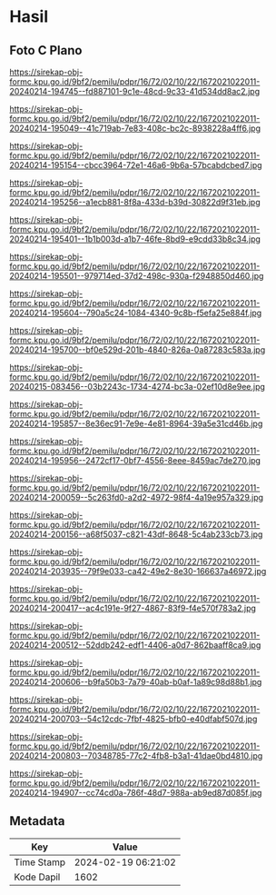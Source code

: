 # Hasil

## Foto C Plano

https://sirekap-obj-formc.kpu.go.id/9bf2/pemilu/pdpr/16/72/02/10/22/1672021022011-20240214-194745--fd887101-9c1e-48cd-9c33-41d534dd8ac2.jpg

https://sirekap-obj-formc.kpu.go.id/9bf2/pemilu/pdpr/16/72/02/10/22/1672021022011-20240214-195049--41c719ab-7e83-408c-bc2c-8938228a4ff6.jpg

https://sirekap-obj-formc.kpu.go.id/9bf2/pemilu/pdpr/16/72/02/10/22/1672021022011-20240214-195154--cbcc3964-72e1-46a6-9b6a-57bcabdcbed7.jpg

https://sirekap-obj-formc.kpu.go.id/9bf2/pemilu/pdpr/16/72/02/10/22/1672021022011-20240214-195256--a1ecb881-8f8a-433d-b39d-30822d9f31eb.jpg

https://sirekap-obj-formc.kpu.go.id/9bf2/pemilu/pdpr/16/72/02/10/22/1672021022011-20240214-195401--1b1b003d-a1b7-46fe-8bd9-e9cdd33b8c34.jpg

https://sirekap-obj-formc.kpu.go.id/9bf2/pemilu/pdpr/16/72/02/10/22/1672021022011-20240214-195501--979714ed-37d2-498c-930a-f2948850d460.jpg

https://sirekap-obj-formc.kpu.go.id/9bf2/pemilu/pdpr/16/72/02/10/22/1672021022011-20240214-195604--790a5c24-1084-4340-9c8b-f5efa25e884f.jpg

https://sirekap-obj-formc.kpu.go.id/9bf2/pemilu/pdpr/16/72/02/10/22/1672021022011-20240214-195700--bf0e529d-201b-4840-826a-0a87283c583a.jpg

https://sirekap-obj-formc.kpu.go.id/9bf2/pemilu/pdpr/16/72/02/10/22/1672021022011-20240215-083456--03b2243c-1734-4274-bc3a-02ef10d8e9ee.jpg

https://sirekap-obj-formc.kpu.go.id/9bf2/pemilu/pdpr/16/72/02/10/22/1672021022011-20240214-195857--8e36ec91-7e9e-4e81-8964-39a5e31cd46b.jpg

https://sirekap-obj-formc.kpu.go.id/9bf2/pemilu/pdpr/16/72/02/10/22/1672021022011-20240214-195956--2472cf17-0bf7-4556-8eee-8459ac7de270.jpg

https://sirekap-obj-formc.kpu.go.id/9bf2/pemilu/pdpr/16/72/02/10/22/1672021022011-20240214-200059--5c263fd0-a2d2-4972-98f4-4a19e957a329.jpg

https://sirekap-obj-formc.kpu.go.id/9bf2/pemilu/pdpr/16/72/02/10/22/1672021022011-20240214-200156--a68f5037-c821-43df-8648-5c4ab233cb73.jpg

https://sirekap-obj-formc.kpu.go.id/9bf2/pemilu/pdpr/16/72/02/10/22/1672021022011-20240214-203935--79f9e033-ca42-49e2-8e30-166637a46972.jpg

https://sirekap-obj-formc.kpu.go.id/9bf2/pemilu/pdpr/16/72/02/10/22/1672021022011-20240214-200417--ac4c191e-9f27-4867-83f9-f4e570f783a2.jpg

https://sirekap-obj-formc.kpu.go.id/9bf2/pemilu/pdpr/16/72/02/10/22/1672021022011-20240214-200512--52ddb242-edf1-4406-a0d7-862baaff8ca9.jpg

https://sirekap-obj-formc.kpu.go.id/9bf2/pemilu/pdpr/16/72/02/10/22/1672021022011-20240214-200606--b9fa50b3-7a79-40ab-b0af-1a89c98d88b1.jpg

https://sirekap-obj-formc.kpu.go.id/9bf2/pemilu/pdpr/16/72/02/10/22/1672021022011-20240214-200703--54c12cdc-7fbf-4825-bfb0-e40dfabf507d.jpg

https://sirekap-obj-formc.kpu.go.id/9bf2/pemilu/pdpr/16/72/02/10/22/1672021022011-20240214-200803--70348785-77c2-4fb8-b3a1-41dae0bd4810.jpg

https://sirekap-obj-formc.kpu.go.id/9bf2/pemilu/pdpr/16/72/02/10/22/1672021022011-20240214-194907--cc74cd0a-786f-48d7-988a-ab9ed87d085f.jpg


## Metadata

| Key        | Value               |
| ---------- | ------------------- |
| Time Stamp | 2024-02-19 06:21:02 |
| Kode Dapil | 1602                |



